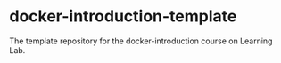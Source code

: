 # docker-introduction-template
The template repository for the docker-introduction course on Learning Lab.
